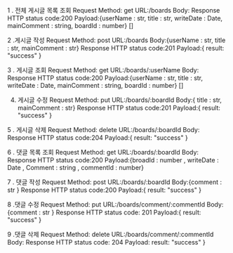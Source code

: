 1 . 전체 게시글 목록 조회
Request
Method: get
URL:/boards
Body:
Response
HTTP status code:200
Payload:{userName : str, title : str, writeDate : Date, mainComment : string, boardId : number} []



2 .게시글 작성
Request
Method: post
URL:/boards
Body:{userName : str, title : str, mainComment : str}
Response
HTTP status code:201
Payload:{ result: "success" }


3 . 게시글  조회
Request
Method: get
URL:/boards/:userName
Body:
Response
HTTP status code:200
Payload:{userName : str, title : str, writeDate : Date, mainComment : string, boardId : number} []


4. 게시글 수정
Request
Method: put
URL:/boards/:boardId
Body:{ title : str, mainComment : str}
Response
HTTP status code:201
Payload:{ result: "success" }


5 . 게시글 삭제
Request
Method: delete
URL:/boards/:boardId
Body:
Response
HTTP status code:204
Payload:{ result: "success" }


6 . 댓글 목록 조회
Request
Method: get
URL:/boards/:boardId
Body:
Response
HTTP status code:200
Payload:{broadId : number , writeDate : Date , Comment : string , commentId : number}


7 . 댓글 작성
Request
Method: post
URL:/boards/:boardId
Body:{comment : str }
Response
HTTP status code:200
Payload:{ result: "success" }


8 .댓글 수정
Request
Method: put
URL:/boards/comment/:commentId
Body:{comment : str }
Response
HTTP status code: 201
Payload:{ result: "success" }



9 .댓글 삭제
Request
Method: delete
URL:/boards/comment/:commentId
Body:
Response
HTTP status code: 204
Payload: result: "success" }


